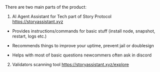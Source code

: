 There are two main parts of the product:

1) AI Agent Assistant for Tech part of Story Protocol
https://storyassistant.xyz

- Provides instructions/commands for basic stuff (install node, snapshot, restart, logs etc.)

- Recommends  things to improve your uptime, prevent jail or doublesign

- Helps with most of basic questions newcommers often ask in discord

2) Validators scanning tool 
https://storyassistant.xyz/explore

